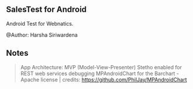 ## SalesTest for Android

Android Test for Webnatics.

@Author: Harsha Siriwardena

## Notes

> App Architecture: MVP (Model-View-Presenter)
> Stetho enabled for REST web services debugging
> MPAndroidChart for the Barchart - Apache license | credits: https://github.com/PhilJay/MPAndroidChart